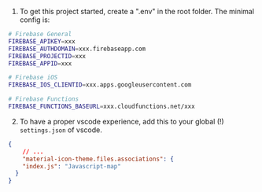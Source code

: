 1. To get this project started, create a ".env" in the root folder. The minimal config is:
```bash
# Firebase General
FIREBASE_APIKEY=xxx
FIREBASE_AUTHDOMAIN=xxx.firebaseapp.com
FIREBASE_PROJECTID=xxx
FIREBASE_APPID=xxx

# Firebase iOS
FIREBASE_IOS_CLIENTID=xxx.apps.googleusercontent.com

# Firebase Functions
FIREBASE_FUNCTIONS_BASEURL=xxx.cloudfunctions.net/xxx
```

2. To have a proper vscode experience, add this to your global (!) `settings.json` of vscode.
```json
{
	// ...
	"material-icon-theme.files.associations": {
    "index.js": "Javascript-map"
  }
}
```